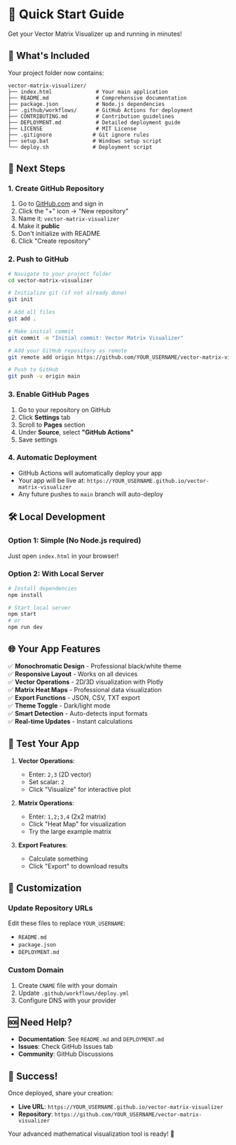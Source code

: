 # 🚀 Quick Start Guide

Get your Vector Matrix Visualizer up and running in minutes!

## 📁 What's Included

Your project folder now contains:

```
vector-matrix-visualizer/
├── index.html              # Your main application
├── README.md               # Comprehensive documentation
├── package.json            # Node.js dependencies
├── .github/workflows/      # GitHub Actions for deployment
├── CONTRIBUTING.md         # Contribution guidelines
├── DEPLOYMENT.md           # Detailed deployment guide
├── LICENSE                 # MIT License
├── .gitignore             # Git ignore rules
├── setup.bat              # Windows setup script
└── deploy.sh              # Deployment script
```

## 🎯 Next Steps

### 1. Create GitHub Repository

1. Go to [GitHub.com](https://github.com) and sign in
2. Click the "+" icon → "New repository"
3. Name it: `vector-matrix-visualizer`
4. Make it **public**
5. Don't initialize with README
6. Click "Create repository"

### 2. Push to GitHub

```bash
# Navigate to your project folder
cd vector-matrix-visualizer

# Initialize git (if not already done)
git init

# Add all files
git add .

# Make initial commit
git commit -m "Initial commit: Vector Matrix Visualizer"

# Add your GitHub repository as remote
git remote add origin https://github.com/YOUR_USERNAME/vector-matrix-visualizer.git

# Push to GitHub
git push -u origin main
```

### 3. Enable GitHub Pages

1. Go to your repository on GitHub
2. Click **Settings** tab
3. Scroll to **Pages** section
4. Under **Source**, select **"GitHub Actions"**
5. Save settings

### 4. Automatic Deployment

- GitHub Actions will automatically deploy your app
- Your app will be live at: `https://YOUR_USERNAME.github.io/vector-matrix-visualizer`
- Any future pushes to `main` branch will auto-deploy

## 🛠️ Local Development

### Option 1: Simple (No Node.js required)

Just open `index.html` in your browser!

### Option 2: With Local Server

```bash
# Install dependencies
npm install

# Start local server
npm start
# or
npm run dev
```

## 🌐 Your App Features

✅ **Monochromatic Design** - Professional black/white theme  
✅ **Responsive Layout** - Works on all devices  
✅ **Vector Operations** - 2D/3D visualization with Plotly  
✅ **Matrix Heat Maps** - Professional data visualization  
✅ **Export Functions** - JSON, CSV, TXT export  
✅ **Theme Toggle** - Dark/light mode  
✅ **Smart Detection** - Auto-detects input formats  
✅ **Real-time Updates** - Instant calculations

## 📱 Test Your App

1. **Vector Operations**:

   - Enter: `2,3` (2D vector)
   - Set scalar: `2`
   - Click "Visualize" for interactive plot

2. **Matrix Operations**:

   - Enter: `1,2;3,4` (2x2 matrix)
   - Click "Heat Map" for visualization
   - Try the large example matrix

3. **Export Features**:
   - Calculate something
   - Click "Export" to download results

## 🔧 Customization

### Update Repository URLs

Edit these files to replace `YOUR_USERNAME`:

- `README.md`
- `package.json`
- `DEPLOYMENT.md`

### Custom Domain

1. Create `CNAME` file with your domain
2. Update `.github/workflows/deploy.yml`
3. Configure DNS with your provider

## 🆘 Need Help?

- **Documentation**: See `README.md` and `DEPLOYMENT.md`
- **Issues**: Check GitHub Issues tab
- **Community**: GitHub Discussions

## 🎉 Success!

Once deployed, share your creation:

- **Live URL**: `https://YOUR_USERNAME.github.io/vector-matrix-visualizer`
- **Repository**: `https://github.com/YOUR_USERNAME/vector-matrix-visualizer`

Your advanced mathematical visualization tool is ready! 🚀
